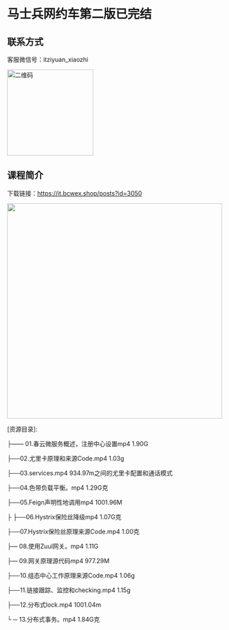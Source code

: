 # 马士兵网约车第二版已完结

## 联系方式

客服微信号：itziyuan_xiaozhi

<img src="https://ziyuanyun.oss-cn-guangzhou.aliyuncs.com/common/20240614073449/666b82192834a.jpg" width="200" height="200" alt="二维码">

## 课程简介

下载链接：https://it.bcwex.shop/posts?id=3050

<img src="https://ziyuanyun.oss-cn-guangzhou.aliyuncs.com/yun/20240515184936/66449340c84c7.jpg" width="500" alt="">

  

 [资源目录]:

 ├—— 01.春云微服务概述，注册中心设置mp4 1.90G

 ├──02.尤里卡原理和来源Code.mp4 1.03g

 ├──03.services.mp4 934.97m之间的尤里卡配置和通话模式

 ├──04.色带负载平衡。mp4 1.29G克

 ├──05.Feign声明性地调用mp4 1001.96M

 ├ ├──06.Hystrix保险丝降级mp4 1.07G克

 ├──07.Hystrix保险丝原理来源Code.mp4 1.00克

 ├— 08.使用Zuul网关。mp4 1.11G

 ├— 09.网关原理源代码mp4 977.29M

 ├──10.组态中心工作原理来源Code.mp4 1.06g

 ├──11.链接跟踪、监控和checking.mp4 1.15g

 ├──12.分布式lock.mp4 1001.04m

 └ ─ 13.分布式事务。mp4 1.84G克

  